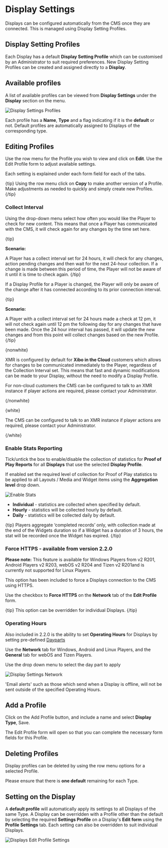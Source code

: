 <!--toc=displays-->
# Display Settings 

Displays can be configured automatically from the CMS once they are connected. This is managed using Display Setting Profiles.

## Display Setting Profiles

Each Display has a default **Display Setting Profile** which can be customised by an Administrator to suit required preferences. New Display Setting Profiles can be created and assigned directly to a **Display**.

## Available profiles

A list of available profiles can be viewed from **Display Settings** under the **Display** section on the menu.

![Display Settings Profiles](img/displays_settings_profiles.png)

Each profile has a **Name**, **Type** and a flag indicating if it is the **default** or not. Default profiles are automatically assigned to Displays of the corresponding type.

## Editing Profiles

Use the row menu for the Profile you wish to view and click on **Edit**. Use the Edit Profile form to adjust available settings.

Each setting is explained under each form field for each of the tabs.

{tip}
Using the row menu click on **Copy** to make another version of a Profile. Make adjustments as needed to quickly and simply create new Profiles.
{/tip}

### Collect Interval

Using the drop-down menu select how often you would like the Player to check for new content. This means that once a Player has communicated with the CMS, it will check again for any changes by the time  set here.

{tip}

**Scenario:**

A Player has a collect interval set for 24 hours, it will check for any changes, action pending changes and then wait for the next 24-hour collection. If a change is made between this period of time, the Player will not be aware of it until it is time to check again.
{/tip}

If a Display Profile for a Player is changed, the Player will only be aware of the change after it has connected according to its prior connection interval. 

{tip}

**Scenario:**

A Player with a collect interval set for 24 hours made a check at 12 pm, it will not check again until 12 pm the following day for any changes that have been made. Once the 24 hour interval has passed, it will update the new changes and from this point will collect changes based on the new Profile.
{/tip}

{nonwhite}

XMR is configured by default for **Xibo in the Cloud** customers which allows for changes to be communicated immediately to the Player, regardless of the Collection Interval set. This means that fast and dynamic modifications can be made to your Display, without the need to modify a Display Profile.

For non-cloud customers the CMS can be configured to talk to an XMR instance if player actions are required, please contact your Administrator.

{/nonwhite} 

{white}

The CMS can be configured to talk to an XMR instance if player actions are required, please contact your Administrator.

{/white}

### Enable Stats Reporting

Tick/untick the box to enable/disable the collection of statistics for **Proof of Play Reports** for all **Displays** that use the selected **Display Profile**.

If enabled set the required level of collection for Proof of Play statistics to be applied to all Layouts / Media and Widget items using the **Aggregation level** drop down.

![Enable Stats](img/v2_aggregation_level_displays_proof_of_play.png)

- **Individual** - statistics are collected when specified by default.
- **Hourly** - statistics will be collected hourly by default.
- **Daily** - statistics will be collected daily by default.

{tip}
Players aggregate ‘completed records’ only, with collection made at the end of the Widgets duration so if a Widget has a duration of 3 hours, the stat will be recorded once the Widget has expired. 
{/tip}

### Force HTTPS - available from version 2.2.0

**Please note:** This feature is available for Windows Players from v2 R201, Android Players v2 R203, webOS v2 R204 and Tizen v2 R201and is currently not supported for Linux Players.

This option has been included to force a Displays connection to the CMS using HTTPS. 

Use the checkbox to **Force HTTPS** on the **Network** tab of the **Edit Profile** form.

{tip}
This option can be overridden for individual Displays.
{/tip}

### Operating Hours

Also included in 2.2.0 is the ability to set **Operating Hours** for Displays by setting pre-defined [Dayparts](scheduling_dayparting.html)

Use the **Network** tab for Windows, Android and Linux Players, and the **General** tab for webOS and Tizen Players.

Use the drop down menu to select the day part to apply

![Display Settings Network](img/v2_display_settings_network.png)

'Email alerts' such as those which send when a Display is offline, will not be sent outside of the specified Operating Hours.

## Add a Profile

Click on the Add Profile button, and include a name and select **Display Type**, Save.

The Edit Profile form will open so that you can complete the necessary form fields for this Profile.

## Deleting Profiles

Display profiles can be deleted by using the row menu options for a selected Profile. 

Please ensure that there is **one default** remaining for each Type.

## Setting on the Display

A **default profile** will automatically apply its settings to all Displays of the same Type. A Display can be overridden with a Profile other than the default by selecting the required **Settings Profile** on a Display's **Edit form** using the **Profile Settings** tab. Each setting can also be overridden to suit individual Displays.

![Displays Edit Profile Settings](img/displays_edit_profilesettings.png)